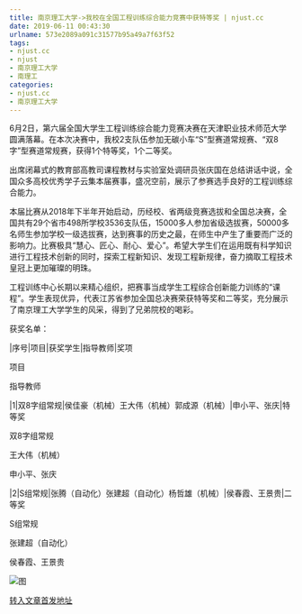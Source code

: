 ```yaml
---
title: 南京理工大学->我校在全国工程训练综合能力竞赛中获特等奖 | njust.cc
date: 2019-06-11 00:43:30
urlname: 573e2089a091c31577b95a49a7f63f52
tags: 
- njust.cc
- njust
- 南京理工大学
- 南理工
categories:
- njust.cc
- 南京理工大学
---
```



6月2日，第六届全国大学生工程训练综合能力竞赛决赛在天津职业技术师范大学圆满落幕。在本次决赛中，我校2支队伍参加无碳小车“S”型赛道常规赛、“双8字”型赛道常规赛，获得1个特等奖，1个二等奖。

出席闭幕式的教育部高教司课程教材与实验室处调研员张庆国在总结讲话中说，全国众多高校优秀学子云集本届赛事，盛况空前，展示了参赛选手良好的工程训练综合能力。

本届比赛从2018年下半年开始启动，历经校、省两级竞赛选拔和全国总决赛，全国共有29个省市498所学校3536支队伍，15000多人参加省级选拔赛，50000多名师生参加学校一级选拔赛，达到赛事的历史之最，在师生中产生了重要而广泛的影响力。比赛极具“慧心、匠心、耐心、爱心”。希望大学生们在运用既有科学知识进行工程技术创新的同时，探索工程新知识、发现工程新规律，奋力摘取工程技术皇冠上更加璀璨的明珠。

工程训练中心长期以来精心组织，把赛事当成学生工程综合创新能力训练的“课程”。学生表现优异，代表江苏省参加全国总决赛荣获特等奖和二等奖，充分展示了南京理工大学学生的风采，得到了兄弟院校的喝彩。

获奖名单：

|序号|项目|获奖学生|指导教师|奖项

项目

指导教师

|1|双8字组常规|侯佳豪（机械）王大伟（机械）郭成源（机械）|申小平、张庆|特等奖

双8字组常规

王大伟（机械）

申小平、张庆

|2|S组常规|张腾（自动化）张建超（自动化）杨哲雄（机械）|侯春霞、王景贵|二等奖

S组常规

张建超（自动化）

侯春霞、王景贵



![图](http://zs.njust.edu.cn/_upload/article/images/db/ab/6628e42a41feba984e970f76a169/f7a7e224-6898-4c87-9ce7-e00434d5cf97.jpg)

[转入文章首发地址](http://zs.njust.edu.cn/1a/26/c4621a203302/page.htm)